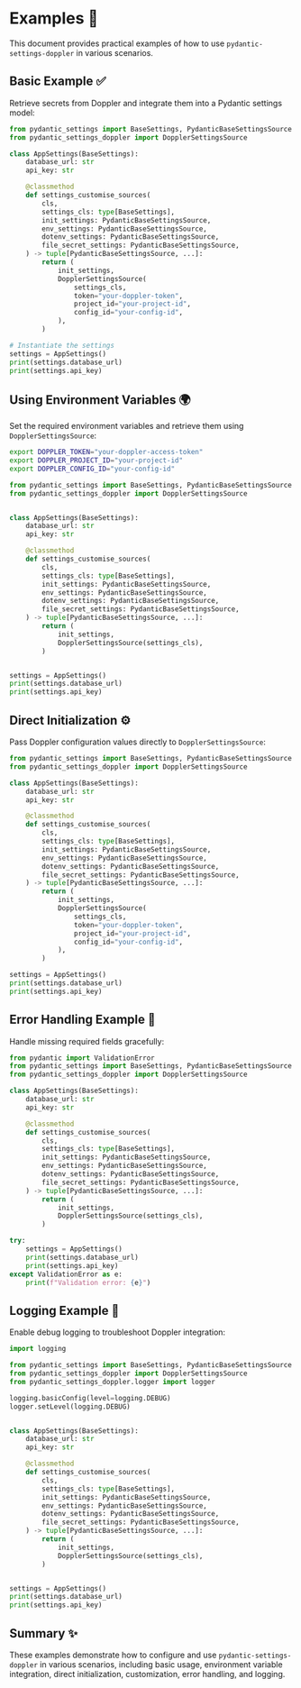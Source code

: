 # Examples 🚀

This document provides practical examples of how to use `pydantic-settings-doppler` in various scenarios.

## Basic Example ✅

Retrieve secrets from Doppler and integrate them into a Pydantic settings model:

```python
from pydantic_settings import BaseSettings, PydanticBaseSettingsSource
from pydantic_settings_doppler import DopplerSettingsSource

class AppSettings(BaseSettings):
    database_url: str
    api_key: str

    @classmethod
    def settings_customise_sources(
        cls,
        settings_cls: type[BaseSettings],
        init_settings: PydanticBaseSettingsSource,
        env_settings: PydanticBaseSettingsSource,
        dotenv_settings: PydanticBaseSettingsSource,
        file_secret_settings: PydanticBaseSettingsSource,
    ) -> tuple[PydanticBaseSettingsSource, ...]:
        return (
            init_settings,
            DopplerSettingsSource(
                settings_cls,
                token="your-doppler-token",
                project_id="your-project-id",
                config_id="your-config-id",
            ),
        )

# Instantiate the settings
settings = AppSettings()
print(settings.database_url)
print(settings.api_key)
```

## Using Environment Variables 🌍

Set the required environment variables and retrieve them using `DopplerSettingsSource`:

```bash
export DOPPLER_TOKEN="your-doppler-access-token"
export DOPPLER_PROJECT_ID="your-project-id"
export DOPPLER_CONFIG_ID="your-config-id"
```

```python
from pydantic_settings import BaseSettings, PydanticBaseSettingsSource
from pydantic_settings_doppler import DopplerSettingsSource


class AppSettings(BaseSettings):
    database_url: str
    api_key: str

    @classmethod
    def settings_customise_sources(
        cls,
        settings_cls: type[BaseSettings],
        init_settings: PydanticBaseSettingsSource,
        env_settings: PydanticBaseSettingsSource,
        dotenv_settings: PydanticBaseSettingsSource,
        file_secret_settings: PydanticBaseSettingsSource,
    ) -> tuple[PydanticBaseSettingsSource, ...]:
        return (
            init_settings,
            DopplerSettingsSource(settings_cls),
        )


settings = AppSettings()
print(settings.database_url)
print(settings.api_key)
```

## Direct Initialization ⚙️

Pass Doppler configuration values directly to `DopplerSettingsSource`:

```python
from pydantic_settings import BaseSettings, PydanticBaseSettingsSource
from pydantic_settings_doppler import DopplerSettingsSource

class AppSettings(BaseSettings):
    database_url: str
    api_key: str

    @classmethod
    def settings_customise_sources(
        cls,
        settings_cls: type[BaseSettings],
        init_settings: PydanticBaseSettingsSource,
        env_settings: PydanticBaseSettingsSource,
        dotenv_settings: PydanticBaseSettingsSource,
        file_secret_settings: PydanticBaseSettingsSource,
    ) -> tuple[PydanticBaseSettingsSource, ...]:
        return (
            init_settings,
            DopplerSettingsSource(
                settings_cls,
                token="your-doppler-token",
                project_id="your-project-id",
                config_id="your-config-id",
            ),
        )

settings = AppSettings()
print(settings.database_url)
print(settings.api_key)
```

## Error Handling Example 🚨

Handle missing required fields gracefully:

```python
from pydantic import ValidationError
from pydantic_settings import BaseSettings, PydanticBaseSettingsSource
from pydantic_settings_doppler import DopplerSettingsSource

class AppSettings(BaseSettings):
    database_url: str
    api_key: str

    @classmethod
    def settings_customise_sources(
        cls,
        settings_cls: type[BaseSettings],
        init_settings: PydanticBaseSettingsSource,
        env_settings: PydanticBaseSettingsSource,
        dotenv_settings: PydanticBaseSettingsSource,
        file_secret_settings: PydanticBaseSettingsSource,
    ) -> tuple[PydanticBaseSettingsSource, ...]:
        return (
            init_settings,
            DopplerSettingsSource(settings_cls),
        )

try:
    settings = AppSettings()
    print(settings.database_url)
    print(settings.api_key)
except ValidationError as e:
    print(f"Validation error: {e}")
```

## Logging Example 📝

Enable debug logging to troubleshoot Doppler integration:

```python
import logging

from pydantic_settings import BaseSettings, PydanticBaseSettingsSource
from pydantic_settings_doppler import DopplerSettingsSource
from pydantic_settings_doppler.logger import logger

logging.basicConfig(level=logging.DEBUG)
logger.setLevel(logging.DEBUG)


class AppSettings(BaseSettings):
    database_url: str
    api_key: str

    @classmethod
    def settings_customise_sources(
        cls,
        settings_cls: type[BaseSettings],
        init_settings: PydanticBaseSettingsSource,
        env_settings: PydanticBaseSettingsSource,
        dotenv_settings: PydanticBaseSettingsSource,
        file_secret_settings: PydanticBaseSettingsSource,
    ) -> tuple[PydanticBaseSettingsSource, ...]:
        return (
            init_settings,
            DopplerSettingsSource(settings_cls),
        )


settings = AppSettings()
print(settings.database_url)
print(settings.api_key)

```

## Summary ✨

These examples demonstrate how to configure and use `pydantic-settings-doppler` in various scenarios, including basic usage, environment variable integration, direct initialization, customization, error handling, and logging.
